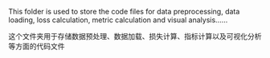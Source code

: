 This folder is used to store the code files for data preprocessing, data loading, loss calculation,  metric calculation and visual analysis……

这个文件夹用于存储数据预处理、数据加载、损失计算、指标计算以及可视化分析等方面的代码文件
